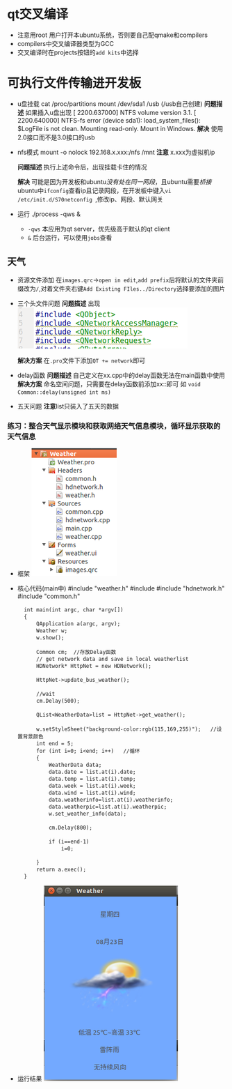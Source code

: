 # qt交叉编译
- 注意用root 用户打开本ubuntu系统，否则要自己配qmake和compilers
- compilers中交叉编译器类型为GCC
- 交叉编译时在projects按钮的`add kits`中选择


# 可执行文件传输进开发板
- u盘挂载
		cat /proc/partitions
        mount /dev/sda1 /usb         (/usb自己创建)
    **问题描述**
    如果插入u盘出现
        [ 2200.637000] NTFS volume version 3.1.
        [ 2200.640000] NTFS-fs error (device sda1): 	load_system_files(): $LogFile is not clean.  Mounting read-only.  Mount in Windows.
    **解决**
    使用2.0接口而不是3.0接口的usb

- nfs模式
		mount -o nolock 192.168.x.xxx:/nfs /mnt
  **注意**
  x.xxx为虚拟机ip

  **问题描述**
  执行上述命令后，出现挂载卡住的情况

  **解决**
  可能是因为开发板和ubuntu*没有处在同一网段*，且ubuntu需要*桥接*
  ubuntu中`ifconfig`查看ip且记录网段，在开发板中键入`vi /etc/init.d/S70netconfig `,修改ip、网段、默认网关
  
- 运行
		./process -qws &
	- `-qws` 本应用为qt server，优先级高于默认的qt client
	- `&` 后台运行，可以使用`jobs`查看



## 天气
- 资源文件添加
在`images.qrc`->`open in edit`,`add prefix`后将默认的文件夹前缀改为`/`,对着文件夹右键`Add Existing FIles../Directory`选择要添加的图片

- 三个头文件问题
    **问题描述**
    出现![head_file_problen](./picture/day3/_pro_without_network.PNG)

	**解决方案**
    在`.pro`文件下添加`QT += network`即可

- delay函数
	**问题描述**
    自己定义在xx.cpp中的delay函数无法在main函数中使用
    **解决方案**
    命名空间问题，只需要在delay函数前添加xx::即可
    如 `void Common::delay(unsigned int ms)`
- 五天问题
	**注意**list只装入了五天的数据

### 练习：整合天气显示模块和获取网络天气信息模块，循环显示获取的天气信息
- 框架
![platform](./picture/day3/platform.PNG)
- 核心代码(main中)
        #include "weather.h"
        #include <QApplication>
        #include "hdnetwork.h"
        #include "common.h"

        int main(int argc, char *argv[])
        {
            QApplication a(argc, argv);
            Weather w;
            w.show();

            Common cm;	//存放Delay函数
            // get network data and save in local weatherlist
            HDNetwork* HttpNet = new HDNetwork();

            HttpNet->update_bus_weather();

            //wait
            cm.Delay(500);

            QList<WeatherData>list = HttpNet->get_weather();

            w.setStyleSheet("background-color:rgb(115,169,255)");	//设置背景颜色
            int end = 5;
            for (int i=0; i<end; i++)	//循环
            {
                WeatherData data;
                data.date = list.at(i).date;
                data.temp = list.at(i).temp;
                data.week = list.at(i).week;
                data.wind = list.at(i).wind;
                data.weatherinfo=list.at(i).weatherinfo;
                data.weatherpic=list.at(i).weatherpic;
                w.set_weather_info(data);

                cm.Delay(800);

                if (i==end-1)
                    i=0;

            }
            return a.exec();
        }
- 运行结果
![run](./picture/day3/run.PNG)